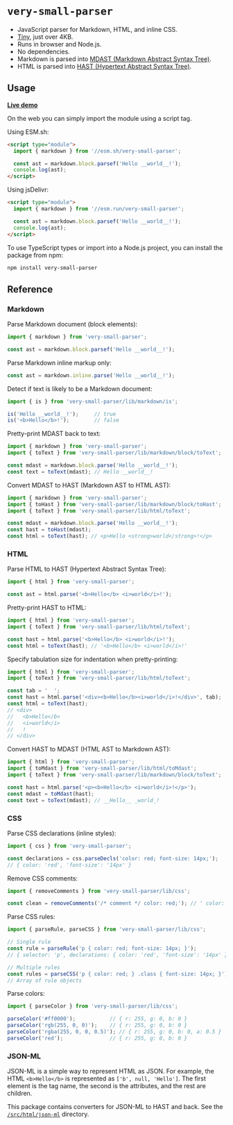 # `very-small-parser`

- JavaScript parser for Markdown, HTML, and inline CSS.
- [Tiny](https://cdn.jsdelivr.net/npm/very-small-parser/dist/module.js), just over 4KB.
- Runs in browser and Node.js.
- No dependencies.
- Markdown is parsed into [MDAST (Markdown Abstract Syntax Tree)](https://github.com/syntax-tree/mdast).
- HTML is parsed into [HAST (Hypertext Abstract Syntax Tree)](https://github.com/syntax-tree/hast).


## Usage

[__Live demo__](https://jsfiddle.net/yd5eL1cb/)

On the web you can simply import the module using a script tag.

Using ESM.sh:

```html
<script type="module">
  import { markdown } from '//esm.sh/very-small-parser';

  const ast = markdown.block.parsef('Hello __world__!');
  console.log(ast);
</script>
```

Using jsDelivr:

```html
<script type="module">
  import { markdown } from '//esm.run/very-small-parser';

  const ast = markdown.block.parsef('Hello __world__!');
  console.log(ast);
</script>
```

To use TypeScript types or import into a Node.js project, you can install the package from npm:

```sh
npm install very-small-parser
```


## Reference

### Markdown

Parse Markdown document (block elements):

```js
import { markdown } from 'very-small-parser';

const ast = markdown.block.parsef('Hello __world__!');
```

Parse Markdown inline markup only:

```js
const ast = markdown.inline.parse('Hello __world__!');
```

Detect if text is likely to be a Markdown document:

```js
import { is } from 'very-small-parser/lib/markdown/is';

is('Hello __world__!');     // true
is('<b>Hello</b>!');        // false
```

Pretty-print MDAST back to text:

```js
import { markdown } from 'very-small-parser';
import { toText } from 'very-small-parser/lib/markdown/block/toText';

const mdast = markdown.block.parse('Hello __world__!');
const text = toText(mdast); // Hello __world__!
```

Convert MDAST to HAST (Markdown AST to HTML AST):

```js
import { markdown } from 'very-small-parser';
import { toHast } from 'very-small-parser/lib/markdown/block/toHast';
import { toText } from 'very-small-parser/lib/html/toText';

const mdast = markdown.block.parse('Hello __world__!');
const hast = toHast(mdast);
const html = toText(hast); // <p>Hello <strong>world</strong>!</p>
```


### HTML

Parse HTML to HAST (Hypertext Abstract Syntax Tree):

```js
import { html } from 'very-small-parser';

const ast = html.parse('<b>Hello</b> <i>world</i>!');
```

Pretty-print HAST to HTML:

```js
import { html } from 'very-small-parser';
import { toText } from 'very-small-parser/lib/html/toText';

const hast = html.parse('<b>Hello</b> <i>world</i>!');
const html = toText(hast); // '<b>Hello</b> <i>world</i>!'
```

Specify tabulation size for indentation when pretty-printing:

```js
import { html } from 'very-small-parser';
import { toText } from 'very-small-parser/lib/html/toText';

const tab = '  ';
const hast = html.parse('<div><b>Hello</b><i>world</i>!</div>', tab);
const html = toText(hast);
// <div>
//   <b>Hello</b>
//   <i>world</i>
//   !
// </div>
```

Convert HAST to MDAST (HTML AST to Markdown AST):

```js
import { html } from 'very-small-parser';
import { toMdast } from 'very-small-parser/lib/html/toMdast';
import { toText } from 'very-small-parser/lib/markdown/block/toText';

const hast = html.parse('<p><b>Hello</b> <i>world</i>!</p>');
const mdast = toMdast(hast);
const text = toText(mdast); // __Hello__ _world_!
```


### CSS

Parse CSS declarations (inline styles):

```js
import { css } from 'very-small-parser';

const declarations = css.parseDecls('color: red; font-size: 14px;');
// { color: 'red', 'font-size': '14px' }
```

Remove CSS comments:

```js
import { removeComments } from 'very-small-parser/lib/css';

const clean = removeComments('/* comment */ color: red;'); // ' color: red;'
```

Parse CSS rules:

```js
import { parseRule, parseCSS } from 'very-small-parser/lib/css';

// Single rule
const rule = parseRule('p { color: red; font-size: 14px; }');
// { selector: 'p', declarations: { color: 'red', 'font-size': '14px' } }

// Multiple rules
const rules = parseCSS('p { color: red; } .class { font-size: 14px; }');
// Array of rule objects
```

Parse colors:

```js
import { parseColor } from 'very-small-parser/lib/css';

parseColor('#ff0000');           // { r: 255, g: 0, b: 0 }
parseColor('rgb(255, 0, 0)');    // { r: 255, g: 0, b: 0 }
parseColor('rgba(255, 0, 0, 0.5)'); // { r: 255, g: 0, b: 0, a: 0.5 }
parseColor('red');               // { r: 255, g: 0, b: 0 }
```


### JSON-ML

JSON-ML is a simple way to represent HTML as JSON. For example, the HTML
`<b>Hello</b>` is represented as `['b', null, 'Hello']`. The first element is
the tag name, the second is the attributes, and the rest are children.

This package contains converters for JSON-ML to HAST and back. See the [`/src/html/json-ml`](./src/html/json-ml/) directory.
